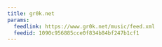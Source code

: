 ```yaml
---
title: gr0k.net
params:
  feedlink: https://www.gr0k.net/music/feed.xml
  feedid: 1090c956885cce0f834b84bf247b1cf1
---
```

